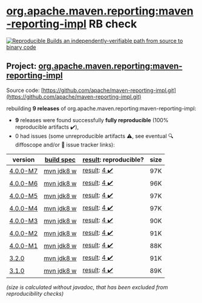 [org.apache.maven.reporting:maven-reporting-impl](https://central.sonatype.com/artifact/org.apache.maven.reporting/maven-reporting-impl/4.0.0-M7/versions) RB check
=======

[![Reproducible Builds](https://reproducible-builds.org/images/logos/rb.svg) an independently-verifiable path from source to binary code](https://reproducible-builds.org/)

## Project: [org.apache.maven.reporting:maven-reporting-impl](https://central.sonatype.com/artifact/org.apache.maven.reporting/maven-reporting-impl/4.0.0-M7/versions)

Source code: [https://github.com/apache/maven-reporting-impl.git](https://github.com/apache/maven-reporting-impl.git)

rebuilding **9 releases** of org.apache.maven.reporting:maven-reporting-impl:
- **9** releases were found successfully **fully reproducible** (100% reproducible artifacts :heavy_check_mark:),
- 0 had issues (some unreproducible artifacts :warning:, see eventual :mag: diffoscope and/or :memo: issue tracker links):

| version | [build spec](/BUILDSPEC.md) | [result](https://reproducible-builds.org/docs/jvm/): reproducible? | size |
| -- | --------- | ------ | -- |
| [4.0.0-M7](https://central.sonatype.com/artifact/org.apache.maven.reporting/maven-reporting-impl/4.0.0-M7/pom) | [mvn jdk8 w](maven-reporting-impl-4.0.0-M7.buildspec) | [result](maven-reporting-impl-4.0.0-M7.buildinfo): [4 :heavy_check_mark: ](maven-reporting-impl-4.0.0-M7.buildcompare) | 97K |
| [4.0.0-M6](https://central.sonatype.com/artifact/org.apache.maven.reporting/maven-reporting-impl/4.0.0-M6/pom) | [mvn jdk8 w](maven-reporting-impl-4.0.0-M6.buildspec) | [result](maven-reporting-impl-4.0.0-M6.buildinfo): [4 :heavy_check_mark: ](maven-reporting-impl-4.0.0-M6.buildcompare) | 96K |
| [4.0.0-M5](https://central.sonatype.com/artifact/org.apache.maven.reporting/maven-reporting-impl/4.0.0-M5/pom) | [mvn jdk8 w](maven-reporting-impl-4.0.0-M5.buildspec) | [result](maven-reporting-impl-4.0.0-M5.buildinfo): [4 :heavy_check_mark: ](maven-reporting-impl-4.0.0-M5.buildcompare) | 97K |
| [4.0.0-M4](https://central.sonatype.com/artifact/org.apache.maven.reporting/maven-reporting-impl/4.0.0-M4/pom) | [mvn jdk8 w](maven-reporting-impl-4.0.0-M4.buildspec) | [result](maven-reporting-impl-4.0.0-M4.buildinfo): [4 :heavy_check_mark: ](maven-reporting-impl-4.0.0-M4.buildcompare) | 97K |
| [4.0.0-M3](https://central.sonatype.com/artifact/org.apache.maven.reporting/maven-reporting-impl/4.0.0-M3/pom) | [mvn jdk8 w](maven-reporting-impl-4.0.0-M3.buildspec) | [result](maven-reporting-impl-4.0.0-M3.buildinfo): [4 :heavy_check_mark: ](maven-reporting-impl-4.0.0-M3.buildcompare) | 90K |
| [4.0.0-M2](https://central.sonatype.com/artifact/org.apache.maven.reporting/maven-reporting-impl/4.0.0-M2/pom) | [mvn jdk8 w](maven-reporting-impl-4.0.0-M2.buildspec) | [result](maven-reporting-impl-4.0.0-M2.buildinfo): [4 :heavy_check_mark: ](maven-reporting-impl-4.0.0-M2.buildcompare) | 91K |
| [4.0.0-M1](https://central.sonatype.com/artifact/org.apache.maven.reporting/maven-reporting-impl/4.0.0-M1/pom) | [mvn jdk8 w](maven-reporting-impl-4.0.0-M1.buildspec) | [result](maven-reporting-impl-4.0.0-M1.buildinfo): [4 :heavy_check_mark: ](maven-reporting-impl-4.0.0-M1.buildcompare) | 88K |
| [3.2.0](https://central.sonatype.com/artifact/org.apache.maven.reporting/maven-reporting-impl/3.2.0/pom) | [mvn jdk8 w](maven-reporting-impl-3.2.0.buildspec) | [result](maven-reporting-impl-3.2.0.buildinfo): [4 :heavy_check_mark: ](maven-reporting-impl-3.2.0.buildcompare) | 91K |
| [3.1.0](https://central.sonatype.com/artifact/org.apache.maven.reporting/maven-reporting-impl/3.1.0/pom) | [mvn jdk8 w](maven-reporting-impl-3.1.0.buildspec) | [result](maven-reporting-impl-3.1.0.buildinfo): [4 :heavy_check_mark: ](maven-reporting-impl-3.1.0.buildcompare) | 89K |

<i>(size is calculated without javadoc, that has been excluded from reproducibility checks)</i>
